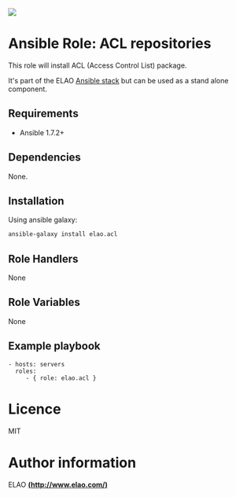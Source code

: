 <img src="http://www.elao.com/images/corpo/logo_red_small.png"/>

# Ansible Role: ACL repositories

This role will install ACL (Access Control List) package.

It's part of the ELAO [Ansible stack](http://ansible.elao.com) but can be used as a stand alone component.

## Requirements

- Ansible 1.7.2+

## Dependencies

None.

## Installation

Using ansible galaxy:

```bash
ansible-galaxy install elao.acl
```

## Role Handlers

None

## Role Variables

None

## Example playbook

    - hosts: servers
      roles:
         - { role: elao.acl }

# Licence

MIT

# Author information

ELAO [**(http://www.elao.com/)**](http://www.elao.com)
